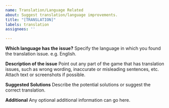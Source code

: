 ```yaml
---
name: Translation/Language Related
about: Suggest translation/language improvements.
title: "[TRANSLATION]"
labels: translation
assignees: ''

---
```


**Which language has the issue?**
Specify the language in which you found the translation issue. e.g. English.

**Description of the issue**
Point out any part of the game that has translation issues, such as wrong wording, inaccurate or misleading sentences, etc. Attach text or screenshots if possible.

**Suggested Solutions**
Describe the potential solutions or suggest the correct translation. 

**Additional**
Any optional additional information can go here.
